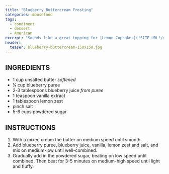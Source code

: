```yaml
---
title: "Blueberry Buttercream Frosting"
categories: moosefood
tags: 
  - condiment
  - dessert
  - American
excerpt: "Sounds like a great topping for [Lemon Cupcakes](!SITE_URL!/moosefood/lemon-cupcakes)!"
header:
  teaser: blueberry-buttercream-150x150.jpg
---
```


## INGREDIENTS
* 1 cup unsalted butter *softened*
* ¼ cup blueberry puree
* 2-3 tablespoons blueberry juice *from puree*
* 1 teaspoon vanilla extract
* 1 tablespoon lemon zest
* pinch salt
* 5-6 cups powdered sugar

## INSTRUCTIONS
1. With a mixer, cream the butter on medium speed until smooth.
2. Add blueberry puree, blueberry juice, vanilla, lemon zest and salt, and mix on medium-low until well-combined.
3. Gradually add in the powdered sugar, beating on low speed until combined. Then beat for 3-5 minutes on medium-high speed until light and fluffy.
